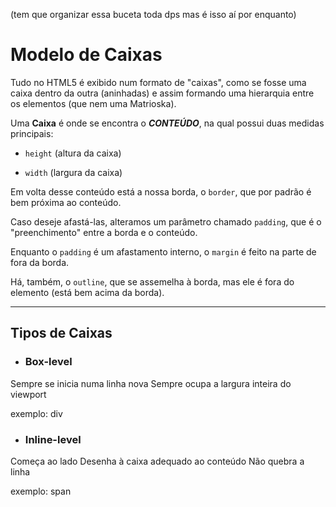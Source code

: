 (tem que organizar essa buceta toda dps mas é isso aí por enquanto)

# Modelo de Caixas

Tudo no  HTML5 é exibido num formato de "caixas", como se fosse uma caixa dentro da outra (aninhadas) e assim formando uma hierarquia entre os elementos (que nem uma Matrioska).

Uma **Caixa** é onde se encontra o  _**CONTEÚDO**_, na qual possui duas medidas principais:

- `height` (altura da caixa)

- `width` (largura da caixa)

Em volta desse conteúdo está a nossa borda, o `border`, que por padrão é bem próxima ao conteúdo.

Caso deseje afastá-las, alteramos um parâmetro chamado `padding`, que é o "preenchimento" entre a borda e o conteúdo.

Enquanto o `padding` é um afastamento interno, o `margin` é feito na parte de fora da borda.

Há, também, o `outline`, que se assemelha à borda, mas ele é fora do elemento (está bem acima da borda).

---

## Tipos de Caixas

- ### Box-level

Sempre se inicia numa linha nova
Sempre ocupa a largura inteira do viewport

exemplo: div

- ### Inline-level

Começa ao lado
Desenha à caixa adequado ao conteúdo
Não quebra a linha

exemplo: span
